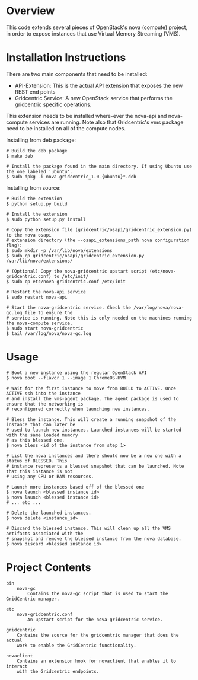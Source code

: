 Overview
========

This code extends several pieces of OpenStack's nova (compute) project, in
order to expose instances that use Virtual Memory Streaming (VMS).

Installation Instructions
=========================
There are two main components that need to be installed:

* API-Extension: This is the actual API extension that exposes the new REST end points
* Gridcentric Service: A new OpenStack service that performs the gridcentric specific operations.

This extension needs to be installed where-ever the nova-api and nova-compute services are running.
Note also that Gridcentric's vms package need to be installed on all of the compute nodes.

Installing from deb package:

    # Build the deb package
    $ make deb
    
    # Install the package found in the main directory. If using Ubuntu use the one labeled 'ubuntu'.
    $ sudo dpkg -i nova-gridcentric_1.0-{ubuntu}*.deb

Installing from source:

    # Build the extension
    $ python setup.py build
    
    # Install the extension
    $ sudo python setup.py install
    
    # Copy the extension file (gridcentric/osapi/gridcentric_extension.py) to the nova osapi
    # extension directory (the --osapi_extensions_path nova configuration flag):
    $ sudo mkdir -p /var/lib/nova/extensions
    $ sudo cp gridcentric/osapi/gridcentric_extension.py /var/lib/nova/extensions/
    
    # (Optional) Copy the nova-gridcentric upstart script (etc/nova-gridcentric.conf) to /etc/init/
    $ sudo cp etc/nova-gridcentric.conf /etc/init
    
    # Restart the nova-api service
    $ sudo restart nova-api
    
    # Start the nova-gridcentric service. Check the /var/log/nova/nova-gc.log file to ensure the
    # service is running. Note this is only needed on the machines running the nova-compute service.
    $ sudo start nova-gridcentric
    $ tail /var/log/nova/nova-gc.log


Usage
=====

    # Boot a new instance using the regular OpenStack API
    $ nova boot --flavor 1 --image 1 ChromeOS-HVM
    
    # Wait for the first instance to move from BUILD to ACTIVE. Once ACTIVE ssh into the instance
    # and install the vms-agent package. The agent package is used to ensure that the networking is
    # reconfigured correctly when launching new instances.
    
    # Bless the instance. This will create a running snapshot of the instance that can later be
    # used to launch new instances. Launched instances will be started with the same loaded memory
    # as this blessed one.
    $ nova bless <id of the instance from step 1>
    
    # List the nova instances and there should now be a new one with a status of BLESSED. This
    # instance represents a blessed snapshot that can be launched. Note that this instance is not
    # using any CPU or RAM resources.
    
    # Launch more instances based off of the blessed one
    $ nova launch <blessed instance id>
    $ nova launch <blessed instance id>
    # ... etc ...
    
    # Delete the launched instances.
    $ nova delete <instance_id>
    
    # Discard the blessed instance. This will clean up all the VMS artifacts associated with the
    # snapshot and remove the blessed instance from the nova database.
    $ nova discard <blessed instance id>

Project Contents
================

    bin
        nova-gc
            Contains the nova-gc script that is used to start the GridCentric manager.

    etc
        nova-gridcentric.conf
            An upstart script for the nova-gridcentric service.

    gridcentric
        Contains the source for the gridcentric manager that does the actual
        work to enable the GridCentric functionality.

    novaclient
        Contains an extension hook for novaclient that enables it to interact
        with the Gridcentric endpoints.
